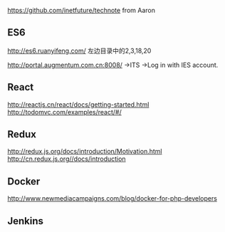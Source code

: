 https://github.com/inetfuture/technote from Aaron

## ES6

http://es6.ruanyifeng.com/ 左边目录中的2,3,18,20

http://portal.augmentum.com.cn:8008/ ->ITS ->Log in with IES account.

## React

http://reactjs.cn/react/docs/getting-started.html
http://todomvc.com/examples/react/#/

## Redux

http://redux.js.org/docs/introduction/Motivation.html
http://cn.redux.js.org//docs/introduction

## Docker

http://www.newmediacampaigns.com/blog/docker-for-php-developers

## Jenkins



